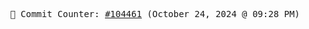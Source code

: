 <p align="center">
    <samp>
        📮 Commit Counter: <a href="https://github.com/Javascript-void0/Javascript-void0/commits/main">#104461</a> (October 24, 2024 @ 09:28 PM)
    </samp>
</p>